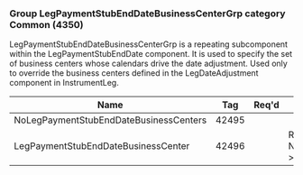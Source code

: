 ### Group LegPaymentStubEndDateBusinessCenterGrp category Common (4350)

LegPaymentStubEndDateBusinessCenterGrp is a repeating subcomponent within the LegPaymentStubEndDate component. It is used to specify the set of business centers whose calendars drive the date adjustment. Used only to override the business centers defined in the LegDateAdjustment component in InstrumentLeg.

| Name                                   | Tag   | Req'd | Documentation                                                  |
|----------------------------------------|-------|----------|----------------------------------------------------------------|
| NoLegPaymentStubEndDateBusinessCenters | 42495 |       |                                                                |
| LegPaymentStubEndDateBusinessCenter    | 42496 |       | Required if NoLegPaymentStubEndDateBusinessCenters(42495) > 0. |

